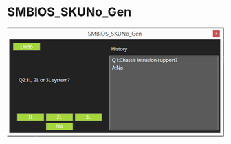# SMBIOS_SKUNo_Gen

![](https://github.com/hymen81/SMBIOS_SKUNo_Gen/blob/master/OneBIOS_SKUID_Selection/screenshot.png)
